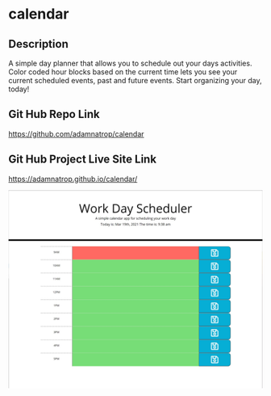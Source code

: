 # calendar

## Description 

A simple day planner that allows you to schedule out your days activities. Color coded hour blocks based on the current time lets you see your current scheduled events, past and future events. 
Start organizing your day, today! 

## Git Hub Repo Link
https://github.com/adamnatrop/calendar

## Git Hub Project Live Site Link
https://adamnatrop.github.io/calendar/


![screenshot_01](./assets/images/screenshot_01.jpg)